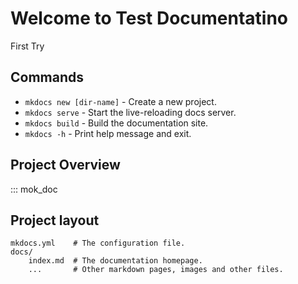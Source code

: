 # Welcome to Test Documentatino

First Try

## Commands

* `mkdocs new [dir-name]` - Create a new project.
* `mkdocs serve` - Start the live-reloading docs server.
* `mkdocs build` - Build the documentation site.
* `mkdocs -h` - Print help message and exit.

## Project Overview

::: mok_doc

## Project layout

    mkdocs.yml    # The configuration file.
    docs/
        index.md  # The documentation homepage.
        ...       # Other markdown pages, images and other files.
